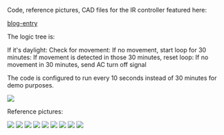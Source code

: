 Code, reference pictures, CAD files for the IR controller featured here:

[blog-entry](robsware)

The logic tree is:

If it's daylight:
    Check for movement:
        If no movement, start loop for 30 minutes:
            If movement is detected in those 30 minutes, reset loop:
                If no movement in 30 minutes, send AC turn off signal

The code is configured to run every 10 seconds instead of 30 minutes for demo purposes.    

![](wiring.png)

Reference pictures:

![](1.jpg)
![](2.jpg)
![](3.jpg)
![](4.jpg)
![](5.jpg)
![](6.jpg)
![](7.jpg)
![](8.jpg)
![](9.jpg)